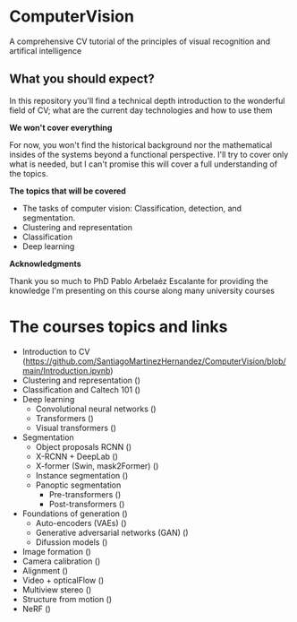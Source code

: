 # ComputerVision
A comprehensive CV tutorial of the principles of visual recognition and artifical intelligence

## What you should expect?
In this repository you'll find a technical depth introduction to the wonderful field of CV; what are the current day technologies and how to use them

**We won't cover everything**

For now, you won't find the historical  background nor the mathematical insides of the systems beyond a functional perspective. I'll try to cover only what is needed, but I can't promise this will cover a full understanding of the topics. 

**The topics that will be covered**

- The tasks of computer vision: Classification, detection, and segmentation.
- Clustering and representation
- Classification
- Deep learning

**Acknowledgments**

Thank you so much to PhD Pablo Arbelaéz Escalante for providing the knowledge I'm presenting on this course along many university courses

# The courses topics and links

- Introduction to CV (https://github.com/SantiagoMartinezHernandez/ComputerVision/blob/main/Introduction.ipynb)
- Clustering and representation ()
- Classification and Caltech 101 ()
- Deep learning
  - Convolutional neural networks ()
  - Transformers ()
  - Visual transformers ()
- Segmentation
  - Object proposals RCNN ()
  - X-RCNN + DeepLab ()
  - X-former (Swin, mask2Former) ()
  - Instance segmentation ()
  - Panoptic segmentation
    - Pre-transformers ()
    - Post-transformers ()
- Foundations of generation ()
  - Auto-encoders (VAEs) ()
  - Generative adversarial networks (GAN) ()
  - Difussion models ()
- Image formation ()
- Camera calibration ()
- Alignment ()
- Video + opticalFlow ()
- Multiview stereo ()
- Structure from motion ()
- NeRF ()
